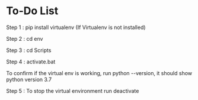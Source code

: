 # To-Do List

Step 1 : pip install virtualenv (If Virtualenv is not installed)

Step 2 : cd env

Step 3 : cd Scripts

Step 4 : activate.bat

To confirm if the virtual env is working, run python --version, it should show python version 3.7

Step 5 : To stop the virtual environment run deactivate

